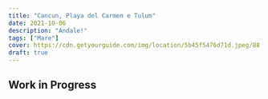 ```yaml
---
title: "Cancun, Playa del Carmen e Tulum"
date: 2021-10-06
description: "Andale!"
tags: ["Mare"]
cover: https://cdn.getyourguide.com/img/location/5b45f5476d71d.jpeg/88.jpg
draft: true
---
```


## Work in Progress
